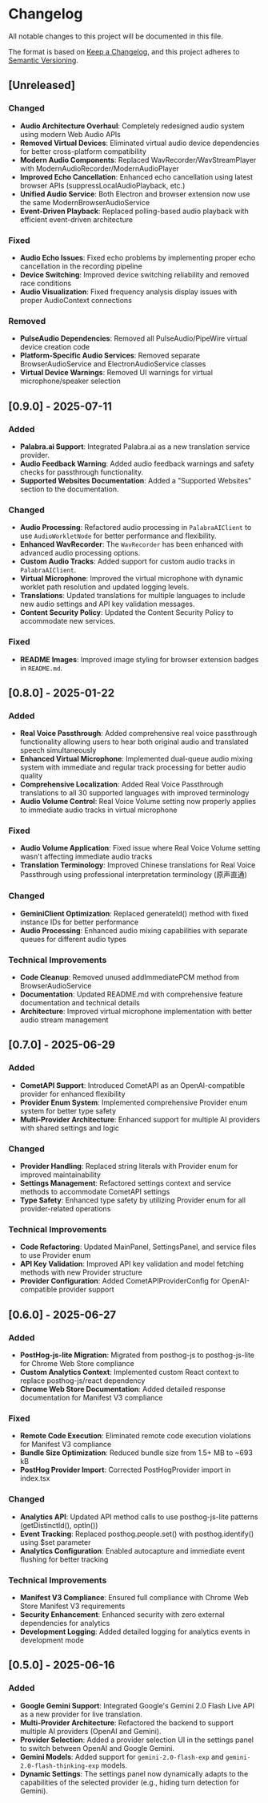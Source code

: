 # Changelog

All notable changes to this project will be documented in this file.

The format is based on [Keep a Changelog](https://keepachangelog.com/en/1.0.0/),
and this project adheres to [Semantic Versioning](https://semver.org/spec/v2.0.0.html).

## [Unreleased]

### Changed

- **Audio Architecture Overhaul**: Completely redesigned audio system using modern Web Audio APIs
- **Removed Virtual Devices**: Eliminated virtual audio device dependencies for better cross-platform compatibility
- **Modern Audio Components**: Replaced WavRecorder/WavStreamPlayer with ModernAudioRecorder/ModernAudioPlayer
- **Improved Echo Cancellation**: Enhanced echo cancellation using latest browser APIs (suppressLocalAudioPlayback, etc.)
- **Unified Audio Service**: Both Electron and browser extension now use the same ModernBrowserAudioService
- **Event-Driven Playback**: Replaced polling-based audio playback with efficient event-driven architecture

### Fixed

- **Audio Echo Issues**: Fixed echo problems by implementing proper echo cancellation in the recording pipeline
- **Device Switching**: Improved device switching reliability and removed race conditions
- **Audio Visualization**: Fixed frequency analysis display issues with proper AudioContext connections

### Removed

- **PulseAudio Dependencies**: Removed all PulseAudio/PipeWire virtual device creation code
- **Platform-Specific Audio Services**: Removed separate BrowserAudioService and ElectronAudioService classes
- **Virtual Device Warnings**: Removed UI warnings for virtual microphone/speaker selection

## [0.9.0] - 2025-07-11

### Added
- **Palabra.ai Support**: Integrated Palabra.ai as a new translation service provider.
- **Audio Feedback Warning**: Added audio feedback warnings and safety checks for passthrough functionality.
- **Supported Websites Documentation**: Added a "Supported Websites" section to the documentation.

### Changed
- **Audio Processing**: Refactored audio processing in `PalabraAIClient` to use `AudioWorkletNode` for better performance and flexibility.
- **Enhanced WavRecorder**: The `WavRecorder` has been enhanced with advanced audio processing options.
- **Custom Audio Tracks**: Added support for custom audio tracks in `PalabraAIClient`.
- **Virtual Microphone**: Improved the virtual microphone with dynamic worklet path resolution and updated logging levels.
- **Translations**: Updated translations for multiple languages to include new audio settings and API key validation messages.
- **Content Security Policy**: Updated the Content Security Policy to accommodate new services.

### Fixed
- **README Images**: Improved image styling for browser extension badges in `README.md`.

## [0.8.0] - 2025-01-22

### Added

- **Real Voice Passthrough**: Added comprehensive real voice passthrough functionality allowing users to hear both original audio and translated speech simultaneously
- **Enhanced Virtual Microphone**: Implemented dual-queue audio mixing system with immediate and regular track processing for better audio quality
- **Comprehensive Localization**: Added Real Voice Passthrough translations to all 30 supported languages with improved terminology
- **Audio Volume Control**: Real Voice Volume setting now properly applies to immediate audio tracks in virtual microphone

### Fixed

- **Audio Volume Application**: Fixed issue where Real Voice Volume setting wasn't affecting immediate audio tracks
- **Translation Terminology**: Improved Chinese translations for Real Voice Passthrough using professional interpretation terminology (原声直通)

### Changed

- **GeminiClient Optimization**: Replaced generateId() method with fixed instance IDs for better performance
- **Audio Processing**: Enhanced audio mixing capabilities with separate queues for different audio types

### Technical Improvements

- **Code Cleanup**: Removed unused addImmediatePCM method from BrowserAudioService
- **Documentation**: Updated README.md with comprehensive feature documentation and technical details
- **Architecture**: Improved virtual microphone implementation with better audio stream management

## [0.7.0] - 2025-06-29

### Added

- **CometAPI Support**: Introduced CometAPI as an OpenAI-compatible provider for enhanced flexibility
- **Provider Enum System**: Implemented comprehensive Provider enum system for better type safety
- **Multi-Provider Architecture**: Enhanced support for multiple AI providers with shared settings and logic

### Changed

- **Provider Handling**: Replaced string literals with Provider enum for improved maintainability
- **Settings Management**: Refactored settings context and service methods to accommodate CometAPI settings
- **Type Safety**: Enhanced type safety by utilizing Provider enum for all provider-related operations

### Technical Improvements

- **Code Refactoring**: Updated MainPanel, SettingsPanel, and service files to use Provider enum
- **API Key Validation**: Improved API key validation and model fetching methods with new Provider structure
- **Provider Configuration**: Added CometAPIProviderConfig for OpenAI-compatible provider support

## [0.6.0] - 2025-06-27

### Added

- **PostHog-js-lite Migration**: Migrated from posthog-js to posthog-js-lite for Chrome Web Store compliance
- **Custom Analytics Context**: Implemented custom React context to replace posthog-js/react dependency
- **Chrome Web Store Documentation**: Added detailed response documentation for Manifest V3 compliance

### Fixed

- **Remote Code Execution**: Eliminated remote code execution violations for Manifest V3 compliance
- **Bundle Size Optimization**: Reduced bundle size from 1.5+ MB to ~693 kB
- **PostHog Provider Import**: Corrected PostHogProvider import in index.tsx

### Changed

- **Analytics API**: Updated API method calls to use posthog-js-lite patterns (getDistinctId(), optIn())
- **Event Tracking**: Replaced posthog.people.set() with posthog.identify() using $set parameter
- **Analytics Configuration**: Enabled autocapture and immediate event flushing for better tracking

### Technical Improvements

- **Manifest V3 Compliance**: Ensured full compliance with Chrome Web Store Manifest V3 requirements
- **Security Enhancement**: Enhanced security with zero external dependencies for analytics
- **Development Logging**: Added detailed logging for analytics events in development mode

## [0.5.0] - 2025-06-16

### Added

- **Google Gemini Support**: Integrated Google's Gemini 2.0 Flash Live API as a new provider for live translation.
- **Multi-Provider Architecture**: Refactored the backend to support multiple AI providers (OpenAI and Gemini).
- **Provider Selection**: Added a provider selection UI in the settings panel to switch between OpenAI and Google Gemini.
- **Gemini Models**: Added support for `gemini-2.0-flash-exp` and `gemini-2.0-flash-thinking-exp` models.
- **Dynamic Settings**: The settings panel now dynamically adapts to the capabilities of the selected provider (e.g., hiding turn detection for Gemini). 